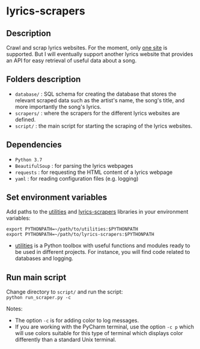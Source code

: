 # lyrics-scrapers
## Description
Crawl and scrap lyrics websites. For the moment, only [one site](https://bit.ly/2k5r0SX) 
is supported. But I will eventually support another lyrics website that provides 
an API for easy retrieval of useful data about a song.

## Folders description
* `database/` : SQL schema for creating the database that stores the relevant
scraped data such as the artist's name, the song's title, and more importantly
the song's lyrics.
* `scrapers/` : where the scrapers for the different lyrics websites are defined.
* `script/` : the main script for starting the scraping of the lyrics websites.

## Dependencies
* `Python 3.7`
* `BeautifulSoup` : for parsing the lyrics webpages
* `requests` : for requesting the HTML content of a lyrics webpage
* `yaml` : for reading configuration files (e.g. logging)

## Set environment variables
Add paths to the [utilities](https://github.com/raul23/utilities) and 
[lyrics-scrapers](https://github.com/raul23/lyrics-scrapers) libraries in your 
environment variables:
```commandline
export PYTHONPATH=~/path/to/utilities:$PYTHONPATH
export PYTHONPATH=~/path/to/lyrics-scrapers:$PYTHONPATH
``` 
* [utilities](https://github.com/raul23/utilities) is a Python toolbox with 
useful functions and modules ready to be used in different projects. For instance,
you will find code related to databases and logging.

## Run main script
Change directory to `script/` and run the script:  
`python run_scraper.py -c`

Notes:
* The option `-c` is for adding color to log messages. 
* If you are working with the PyCharm terminal, use the option `-c p` which 
will use colors suitable for this type of terminal which displays color 
differently than a standard Unix terminal.
